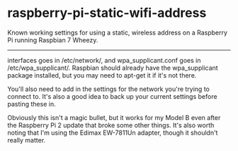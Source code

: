 # raspberry-pi-static-wifi-address

Known working settings for using a static, wireless address on a Raspberry Pi running Raspbian 7 Wheezy.

---
interfaces goes in /etc/network/, and wpa_supplicant.conf goes in /etc/wpa_supplicant/. Raspbian should already have the wpa_supplicant package installed, but you may need to apt-get it if it's not there.

You'll also need to add in the settings for the network you're trying to connect to. It's also a good idea to back up your current settings before pasting these in.

Obviously this isn't a magic bullet, but it works for my Model B even after the Raspberry Pi 2 update that broke some other things. It's also worth noting that I'm using the Edimax EW-7811Un adapter, though it shouldn't really matter.

